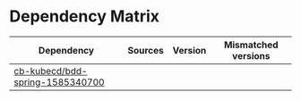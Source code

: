 # Dependency Matrix

Dependency | Sources | Version | Mismatched versions
---------- | ------- | ------- | -------------------
[cb-kubecd/bdd-spring-1585340700](https://github.com/cb-kubecd/bdd-spring-1585340700.git) |  | []() | 
